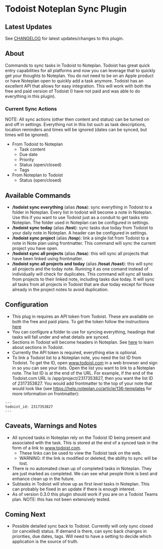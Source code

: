 # Todoist Noteplan Sync Plugin

## Latest Updates

See [CHANGELOG](https://github.com/NotePlan/plugins/blob/main/dbludeau.TodoistNoteplanSync/CHANGELOG.md) for latest updates/changes to this plugin.

## About
Commands to sync tasks in Todoist to Noteplan.  Todoist has great quick entry capabilities for all platforms and now you can leverage that to quickly get your thoughts to Noteplan.  You do not need to be on an Apple product or have Noteplan open to quickly add a task anymore.  Todoist has an excellent API that allows for easy integration.  This will work with both the free and paid version of Todoist (I have not paid and was able to do everything in this plugin). 

### Current Sync Actions
NOTE: All sync actions (other then content and status) can be turned on and off in settings.  Everything not in this list such as task descriptions, location reminders and times will be ignored (dates can be synced, but times will be ignored).
- From Todoist to Noteplan
    - Task content
    - Due date
    - Priority
    - Status (open/closed)
    - Tags
- From Noteplan to Todoist
    - Status (open/closed)


## Available Commands
- **/todoist sync everything** (alias **/tosa**): sync everything in Todoist to a folder in Noteplan.  Every list in todoist will become a note in Noteplan.  Use this if you want to use Todoist just as a conduit to get tasks into Noteplan.  The folder used in Noteplan can be configured in settings.
- **/todoist sync today** (alias **/tost**): sync tasks due today from Todoist to your daily note in Noteplan. A header can be configured in settings.
- **/todoist sync project** (alias **/tosp**): link a single list from Todoist to a note in Note plan using frontmatter.  This command will sync the current project you have open.
- **/todoist sync all projects** (alias **/tosa**): this will sync all projects that have been linked using frontmatter.
- **/todoist sync all projects and today** (alias **/tosat** **/toast**): this will sync all projects and the today note.  Running it as one comand instead of individually will check for duplicates.  This command will sync all tasks from projects to their linked note, including tasks due today.  It will sync all tasks from all projects in Todoist that are due today except for those already in the project notes to avoid duplication.

## Configuration
- This plug in requires an API token from Todoist.  These are available on both the free and paid plans. To get the token follow the instructions [here](https://todoist.com/help/articles/find-your-api-token)
- You can configure a folder to use for syncing everything, headings that tasks will fall under and what details are synced.
- Sections in Todoist will become headers in Noteplan.  See [here](https://todoist.com/help/articles/introduction-to-sections) to learn about sections in Todoist.  
- Currently the API token is required, everything else is optional.
- To link a Todoist list to a Noteplan note, you need the list ID from Todoist.  To get the ID, open www.todoist.com in a web browser and sign in so you can see your lists.  Open the list you want to link to a Noteplan note.  The list ID is at the end of the URL.  For example, if the end of the Todoist.com URL is /app/project/2317353827, then you want the list ID of 2317353827. You would add frontmatter to the top of your note that would look like (see https://help.noteplan.co/article/136-templates for more information on frontmatter):
```
---
todoist_id: 2317353827
---
```

## Caveats, Warnings and Notes
- All synced tasks in Noteplan rely on the Todoist ID being present and associated with the task.  This is stored at the end of a synced task in the form of a link to www.todoist.com.
  - These links can be used to view the Todoist task on the web.
  - WARNING: if the link is modified or deleted, the ability to sync will be lost.
- There is no automated clean up of completed tasks in Noteplan.  They are just marked as completed.  We can see what people think is best and enhance clean up in the future.
- Subtasks in Todoist will show up as first level tasks in Noteplan.  This can probably be fixed in an update if there is enough interest.
- As of version 0.3.0 this plugin should work if you are on a Todoist Teams plan.  NOTE: this has not been extensively tested.


## Coming Next
- Possible detailed sync back to Todoist.  Currently will only sync closed (or cancelled) status. If demand is there, can sync back changes in priorities, due dates, tags. Will need to have a setting to decide which application is the source of truth.
